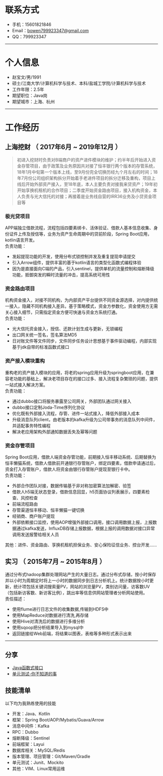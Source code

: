 # 联系方式

- 手机：15601821846
- Email：bowen799923347@gmail.com 
- QQ：799923347

---

# 个人信息

 - 赵宝文/男/1991 
 - 硕士/江南大学/计算机科学与技术、本科/盐城工学院/计算机科学与技术
 - 工作年限：2.5年
 - 期望职位：Java岗
 - 期望城市：上海、杭州

---

# 工作经历

## 上海挖财 （ 2017年6月 ~ 2019年12月 ）
> 初进入挖财时负责对B端商户的资产进件模块的维护；约半年后开始进入资金存管项目，由于政策及业务原因共对接了恒丰银行两个版本的存管系统，18年1月中旬第一个版本上线，至9月份完全切换历经九个月左右的时间；18年7月份公司组织架构拆分开始着手老进件项目的拆分迁移及重构，项目上线后开始外部资产接入，至18年底，本人主要负责对接我来贷资产；19年初开始享换机租机的合作项目；二季度开始资金路由项目，接入机构资金，本人负责与光大信托的对接；再接着是业务线自营的IRR36业务及小贷资金项目等

### 极光贷项目
APP端独立借款流程，流程包括四要素绑卡、活体验证、借款人基本信息收集、身份证件上传及授信等，业务为资产生命周期中的贷前阶段，Spring Boot应用，kotlin语言开发。  
负责功能：

- 发起提现功能的开发，使用分布式锁控制并发及重复提现申请提交
- 引入Arrow组件，提供丰富的基于kotlin语言的类型化函数式编程体验
- 因为是直接面向C端的产品，引入sentinel，提供单机的流量控制和熔断降级功能，抵御突发的瞬时流量的冲击，提高系统可用性

### 资金路由项目
机构资金接入，对接不同机构，为内部资产平台提供不同资金源选择，对内提供统一接入，隐藏不同机构接入差异。基于策略模式，资金方参数化，资金使用方无需关心接入细节，只需指定资金方便可快速与资金方系统打通。  
负责功能：

- 光大信托资金接入，授信、还款计划生成与更新，无锁编程
- 出口网关统一签名，签名算法MD5
- 日对账文件等文件同步，文件同步任务设计思想基于事件驱动编程，内部实现基于jdk自带的标准函数式接口

### 资产接入模块重构 
重构老的资产接入模块的应用，将老的spring应用升级为springboot应用，在兼容老功能的基础上，解决老项目存在的接口过多、接入流程复杂繁琐的问题，提供一站式接入解决方案。  
负责功能：

- 通过dubbo接口将服务暴露至公司网关，外部团队通过网关接入
- dubbo接口定制Joda-Time序列化协议
- 优化既有外部接入流程，存管、进件一站式接入，降低外部接入成本
- 升级消息队列client，由老版本的kafka升级为公司带事务的消息队列中间件，并适配事务特性编程
- 解决老应用架构外部通知数据丢失及幂等问题

### 资金存管项目 
Spring Boot应用，借款人端资金存管功能，前期接入恒丰移动系统、后期替换为恒丰懒猫系统，借款人借款前开通银行存管账户，绑定四要素，借款申请通过后，资金打入存管账户，借款人将资金由银行存管账户提现至银行卡中。  
负责功能：

- 外部合作团队对接，数据传输基于非对称加密算法加解密、验签
- 借款人h5端无状态登录，借款信息回显，h5页面协议列表展示，四要素检查、风控检查
- 前端流程路由
- 存管渠道恒丰移动、恒丰懒猫一键切换
- 经销商、商户账户提现
- 外部依赖接口监控，使用AOP增强外部接口调用，接口调用数据上报，上报数据通过kafka发送，InfluxDB存储上报数据，根据上报的调用数据对接口异常调用发送报警给相关人员

其他：进件、资金路由、享换机租机担保业务、安心保险征信业务、控台开发......
## 实习 （ 2015年7月 ~ 2015年8月 ）
通过分布式hadoop集群处理网站产生的大量日志。通过分布式存储，按小时保存并以小时为周期定时将上一小时的数据同步到日志分析机上。统计数据按小时更新，统计项包括关键词搜索量PV，网站的浏览量PV，类别访问量，访客数UV（包括新访客数、新访客比例），跳出率等信息供网站管理者分析网站使用。  
责任描述：

- 使用flume进行日志文件的收集数据,传输到HDFS中
- 使用MapReduce对数据进行清洗,再存储
- 使用Hive对清洗后的数据进行多维分析
- 使用sqoop把分析结果导入到mysql中
- 返回链接给Web前端，将结果以图表，表格等多种形式表示出来

---

## 分享

 - [Java函数式接口](https://pan.baidu.com/s/1UImLp5JsRla1q--sXNeWQg)
 - [单元测试-你不知道的事](https://pan.baidu.com/s/1EkUq784XFYuEsT455LPYOA)

## 技能清单

以下均为我熟练使用的技能

- 开发：Java、Kotlin
- 框架：Spring Boot/AOP/Mybatis/Guava/Arrow
- 消息中间件：Kafka
- RPC：Dubbo
- 熔断降级：Sentinel
- 前端框架：Layui
- 数据库相关：MySQL/Redis
- 版本管理、项目管理：Git/Maven/Gradle
- 单元测试：Junit、Mockito
- 其他：VIM、Linux常用运维
